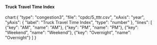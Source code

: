 #### Truck Travel Time Index

chart:{
"type": "congestion3",
"file": "cpdc/5_tttr.csv",
"xAxis": "year",
"yAxis": {
"label": "Truck Travel Time Index",
"type": "number"
},
"lines": [
{"key": "AM", "name": "AM"},
{"key": "PM", "name": "PM"},
{"key": "Weekend", "name": "Weekend"},
{"key": "Overnight", "name": "Overnight"}
]
}
